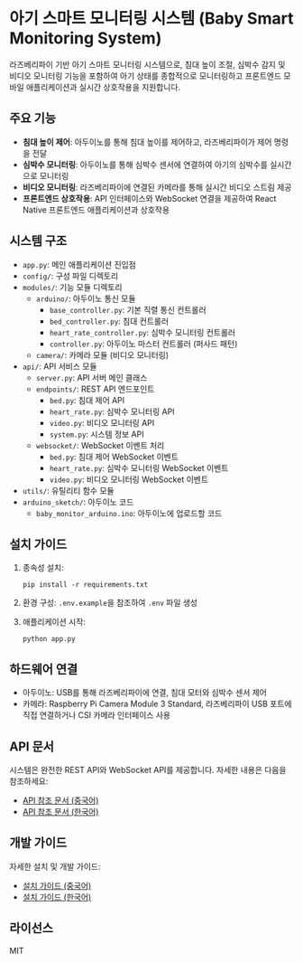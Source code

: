 # 아기 스마트 모니터링 시스템 (Baby Smart Monitoring System)

라즈베리파이 기반 아기 스마트 모니터링 시스템으로, 침대 높이 조절, 심박수 감지 및 비디오 모니터링 기능을 포함하여 아기 상태를 종합적으로 모니터링하고 프론트엔드 모바일 애플리케이션과 실시간 상호작용을 지원합니다.

## 주요 기능

- **침대 높이 제어**: 아두이노를 통해 침대 높이를 제어하고, 라즈베리파이가 제어 명령을 전달
- **심박수 모니터링**: 아두이노를 통해 심박수 센서에 연결하여 아기의 심박수를 실시간으로 모니터링
- **비디오 모니터링**: 라즈베리파이에 연결된 카메라를 통해 실시간 비디오 스트림 제공
- **프론트엔드 상호작용**: API 인터페이스와 WebSocket 연결을 제공하여 React Native 프론트엔드 애플리케이션과 상호작용

## 시스템 구조

- `app.py`: 메인 애플리케이션 진입점
- `config/`: 구성 파일 디렉토리
- `modules/`: 기능 모듈 디렉토리
  - `arduino/`: 아두이노 통신 모듈
    - `base_controller.py`: 기본 직렬 통신 컨트롤러
    - `bed_controller.py`: 침대 컨트롤러
    - `heart_rate_controller.py`: 심박수 모니터링 컨트롤러
    - `controller.py`: 아두이노 마스터 컨트롤러 (퍼사드 패턴)
  - `camera/`: 카메라 모듈 (비디오 모니터링)
- `api/`: API 서비스 모듈
  - `server.py`: API 서버 메인 클래스
  - `endpoints/`: REST API 엔드포인트
    - `bed.py`: 침대 제어 API
    - `heart_rate.py`: 심박수 모니터링 API
    - `video.py`: 비디오 모니터링 API
    - `system.py`: 시스템 정보 API
  - `websocket/`: WebSocket 이벤트 처리
    - `bed.py`: 침대 제어 WebSocket 이벤트
    - `heart_rate.py`: 심박수 모니터링 WebSocket 이벤트
    - `video.py`: 비디오 모니터링 WebSocket 이벤트
- `utils/`: 유틸리티 함수 모듈
- `arduino_sketch/`: 아두이노 코드
  - `baby_monitor_arduino.ino`: 아두이노에 업로드할 코드

## 설치 가이드

1. 종속성 설치:
   ```
   pip install -r requirements.txt
   ```

2. 환경 구성:
   `.env.example`을 참조하여 `.env` 파일 생성

3. 애플리케이션 시작:
   ```
   python app.py

   ```

## 하드웨어 연결

- 아두이노: USB를 통해 라즈베리파이에 연결, 침대 모터와 심박수 센서 제어
- 카메라: Raspberry Pi Camera Module 3 Standard, 라즈베리파이 USB 포트에 직접 연결하거나 CSI 카메라 인터페이스 사용

## API 문서

시스템은 완전한 REST API와 WebSocket API를 제공합니다. 자세한 내용은 다음을 참조하세요:

- [API 참조 문서 (중국어)](docs/api_reference_zh.md)
- [API 참조 문서 (한국어)](docs/api_reference_ko.md)

## 개발 가이드

자세한 설치 및 개발 가이드:

- [설치 가이드 (중국어)](docs/setup_guide_zh.md)
- [설치 가이드 (한국어)](docs/setup_guide_ko.md)

## 라이선스

MIT 